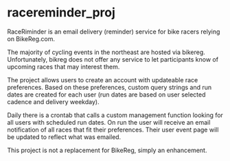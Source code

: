 # racereminder_proj

RaceRiminder is an email delivery (reminder) service for bike racers relying on BikeReg.com.

The majority of cycling events in the northeast are hosted via bikereg. Unfortunately, bikreg does not offer any service to let participants know of upcoming races that may interest them.

The project allows users to create an account with updateable race preferences. Based on these preferences, custom query strings and run dates are created for each user (run dates are based on user selected cadence and delivery weekday).

Daily there is a crontab that calls a custom management function looking for all users with scheduled run dates. On run the user will receive an email notification of all races that fit their preferences. Their user event page will be updated to reflect what was emailed.

This project is not a replacement for BikeReg, simply an enhancement.
